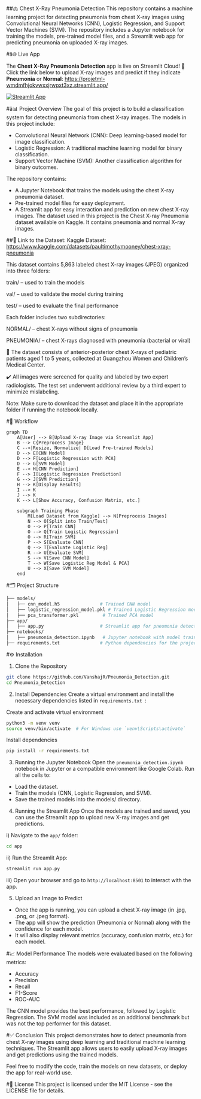 ##🫁 Chest X-Ray Pneumonia Detection
This repository contains a machine learning project for detecting pneumonia from chest X-ray images using Convolutional Neural Networks (CNN), Logistic Regression, and Support Vector Machines (SVM). The repository includes a Jupyter notebook for training the models, pre-trained model files, and a Streamlit web app for predicting pneumonia on uploaded X-ray images.

#ä🌐 Live App

The **Chest X-Ray Pneumonia Detection** app is live on Streamlit Cloud! 🚀  
Click the link below to upload X-ray images and predict if they indicate **Pneumonia** or **Normal**:
https://projetml-wmdmfhjokvwxxjrwpxt3xz.streamlit.app/

[![Streamlit App](https://static.streamlit.io/badges/streamlit_badge_black_white.svg)](https://pneumonia-vanshajr.streamlit.app)

#ä📊 Project Overview
The goal of this project is to build a classification system for detecting pneumonia from chest X-ray images. The models in this project include:

- Convolutional Neural Network (CNN): Deep learning-based model for image classification.
- Logistic Regression: A traditional machine learning model for binary classification.
- Support Vector Machine (SVM): Another classification algorithm for binary outcomes.

The repository contains:

- A Jupyter Notebook that trains the models using the chest X-ray pneumonia dataset.
- Pre-trained model files for easy deployment.
- A Streamlit app for easy interaction and prediction on new chest X-ray images.
The dataset used in this project is the Chest X-ray Pneumonia dataset available on Kaggle. It contains pneumonia and normal X-ray images.

##📁 Link to the Dataset:
Kaggle Dataset:
https://www.kaggle.com/datasets/paultimothymooney/chest-xray-pneumonia

This dataset contains 5,863 labeled chest X-ray images (JPEG) organized into three folders:

train/ – used to train the models

val/ – used to validate the model during training

test/ – used to evaluate the final performance

Each folder includes two subdirectories:

NORMAL/ – chest X-rays without signs of pneumonia

PNEUMONIA/ – chest X-rays diagnosed with pneumonia (bacterial or viral)

🧒 The dataset consists of anterior-posterior chest X-rays of pediatric patients aged 1 to 5 years, collected at Guangzhou Women and Children’s Medical Center.

✔️ All images were screened for quality and labeled by two expert radiologists. The test set underwent additional review by a third expert to minimize mislabeling.

Note:
Make sure to download the dataset and place it in the appropriate folder if running the notebook locally.

#🔁 Workflow

```mermaid
graph TD
    A[User] --> B[Upload X-ray Image via Streamlit App]
    B --> C{Preprocess Image}
    C -->|Resize, Normalize| D[Load Pre-trained Models]
    D --> E[CNN Model]
    D --> F[Logistic Regression with PCA]
    D --> G[SVM Model]
    E --> H[CNN Prediction]
    F --> I[Logistic Regression Prediction]
    G --> J[SVM Prediction]
    H --> K[Display Results]
    I --> K
    J --> K
    K --> L[Show Accuracy, Confusion Matrix, etc.]

    subgraph Training Phase
        M[Load Dataset from Kaggle] --> N[Preprocess Images]
        N --> O[Split into Train/Test]
        O --> P[Train CNN]
        O --> Q[Train Logistic Regression]
        O --> R[Train SVM]
        P --> S[Evaluate CNN]
        Q --> T[Evaluate Logistic Reg]
        R --> U[Evaluate SVM]
        S --> V[Save CNN Model]
        T --> W[Save Logistic Reg Model & PCA]
        U --> X[Save SVM Model]
    end
```

#🗂️ Project Structure
```bash
├── models/
│   ├── cnn_model.h5               # Trained CNN model
│   ├── logistic_regression_model.pkl # Trained Logistic Regression model
│   ├── pca_transformer.pkl         # Trained PCA model
├── app/
│   ├── app.py                     # Streamlit app for pneumonia detection
├── notebooks/
│   ├── pneumonia_detection.ipynb   # Jupyter notebook with model training and comparisons
├── requirements.txt               # Python dependencies for the project
```

#⚙️ Installation
1. Clone the Repository
```bash
git clone https://github.com/VanshajR/Pneumonia_Detection.git
cd Pneumonia_Detection
```
2. Install Dependencies
Create a virtual environment and install the necessary dependencies listed in `requirements.txt `:

Create and activate virtual environment
```bash
python3 -m venv venv
source venv/bin/activate  # For Windows use `venv\Scripts\activate`
```

Install dependencies
```bash
pip install -r requirements.txt
```

3. Running the Jupyter Notebook
Open the `pneumonia_detection.ipynb` notebook in Jupyter or a compatible environment like Google Colab.
Run all the cells to:
- Load the dataset.
- Train the models (CNN, Logistic Regression, and SVM).
- Save the trained models into the models/ directory.

4. Running the Streamlit App
Once the models are trained and saved, you can use the Streamlit app to upload new X-ray images and get predictions.

i) Navigate to the `app/` folder:
```bash
cd app
```

ii) Run the Streamlit App:
```bash
streamlit run app.py
```

iii) Open your browser and go to `http://localhost:8501` to interact with the app.

5.  Upload an Image to Predict
- Once the app is running, you can upload a chest X-ray image (in .jpg, .png, or .jpeg format).
- The app will show the prediction (Pneumonia or Normal) along with the confidence for each model.
- It will also display relevant metrics (accuracy, confusion matrix, etc.) for each model.

#📈 Model Performance
The models were evaluated based on the following metrics:

- Accuracy
- Precision
- Recall
- F1-Score
- ROC-AUC


The CNN model provides the best performance, followed by Logistic Regression. The SVM model was included as an additional benchmark but was not the top performer for this dataset.

#✅ Conclusion
This project demonstrates how to detect pneumonia from chest X-ray images using deep learning and traditional machine learning techniques. The Streamlit app allows users to easily upload X-ray images and get predictions using the trained models.

Feel free to modify the code, train the models on new datasets, or deploy the app for real-world use.

#📄 License
This project is licensed under the MIT License - see the LICENSE file for details.


